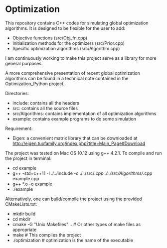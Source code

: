 # Optimization

This repository contains C++ codes for simulating global optimization algorithms. 
It is designed to be flexible for the user to add:
  + Objective functions (src/Obj_fn.cpp)
  + Initialization methods for the optimizers (src/Prior.cpp)
  + Specific optimization algorithms (src/Algorithm.cpp)

I am continuously working to make this project serve as a library for more general purposes. 

A more comprehensive presentation of recent global optimization algorithms can be found in a technical note contained in the Optimization_Python project. 


Directories:
  + include: contains all the headers
  + src: contains all the source files
  + src/Algorithms: contains implementation of all optimization algorithms
  + example: contains example programs to do some simulation
 
Requirement:
  + Eigen: a convenient matrix library that can be downloaded at http://eigen.tuxfamily.org/index.php?title=Main_Page#Download
 
The project was tested on Mac OS 10.12 using g++ 4.2.1. 
To compile and run the project in terminal: 
  + cd example
  + g++ -std=c++11 -I ./../include -c ./../src/*.cpp ./../src/Algorithms/*.cpp example.cpp
  + g++ *.o -o example
  + ./example

Alternatively, one can build/compile the project using the provided CMakeLists.txt:
  + mkdir build
  + cd mkdir 
  + cmake -G "Unix Makefiles" .. # Or other types of make files as appropriate
  + make # This compiles the project
  + ./optimization # optimization is the name of the executable
